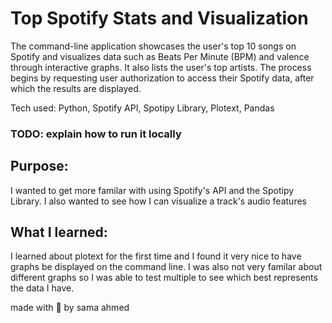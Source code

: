 # Top Spotify Stats and Visualization
The command-line application showcases the user's top 10 songs on Spotify and visualizes data such as Beats Per Minute (BPM) and valence through interactive graphs. It also lists the user's top artists. The process begins by requesting user authorization to access their Spotify data, after which the results are displayed.

Tech used: Python, Spotify API, Spotipy Library, Plotext, Pandas

### TODO: explain how to run it locally

## Purpose:
I wanted to get more familar with using Spotify's API and the Spotipy Library. I also wanted to see how I can visualize a track's audio features

## What I learned:
I learned about plotext for the first time and I found it very nice to have graphs be displayed on the command line. I was also not very familar about
different graphs so I was able to test multiple to see which best represents the data I have.

made with 💚 by sama ahmed